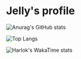 # Jelly's profile
![Anurag's GitHub stats](https://github-readme-stats.vercel.app/api?username=jellyqwq&show_icons=true&theme=radical)

![Top Langs](https://github-readme-stats.vercel.app/api/top-langs/?username=jellyqwq&size_weight=0.5&count_weight=0.5)

![Harlok's WakaTime stats](https://github-readme-stats.vercel.app/api/wakatime?username=jellyqwq&layout=compact)



